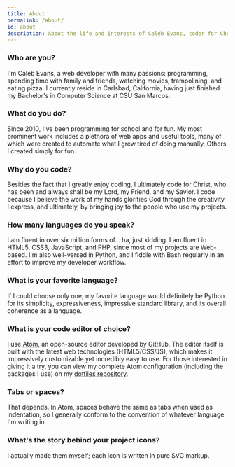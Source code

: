 ```yaml
---
title: About
permalink: /about/
id: about
description: About the life and interests of Caleb Evans, coder for Christ
---
```


### Who are you?

I'm Caleb Evans, a web developer with many passions: programming, spending time
with family and friends, watching movies, trampolining, and eating pizza. I
currently reside in Carlsbad, California, having just finished my Bachelor's in
Computer Science at CSU San Marcos.

### What do you do?

Since 2010, I've been programming for school and for fun. My most prominent work
includes a plethora of web apps and useful tools, many of which were created to
automate what I grew tired of doing manually. Others I created simply for fun.

### Why do you code?

Besides the fact that I greatly enjoy coding, I ultimately code for Christ, who
has been and always shall be my Lord, my Friend, and my Savior. I code because I
believe the work of my hands glorifies God through the creativity I express, and
ultimately, by bringing joy to the people who use my projects.

### How many languages do you speak?

I am fluent in over six million forms of... ha, just kidding. I am fluent in
HTML5, CSS3, JavaScript, and PHP, since most of my projects are Web-based. I'm
also well-versed in Python, and I fiddle with Bash regularly in an effort to
improve my developer workflow.

### What is your favorite language?

If I could choose only one, my favorite language would definitely be Python for
its simplicity, expressiveness, impressive standard library, and its overall
coherence as a language.

### What is your code editor of choice?

I use [Atom][atom], an open-source editor developed by GitHub. The editor itself
is built with the latest web technologies (HTML5/CSS/JS), which makes it
impressively customizable yet incredibly easy to use. For those interested in
giving it a try, you can view my complete Atom configuration (including the
packages I use) on my [dotfiles repository][dotfiles].

[atom]: https://atom.io/
[dotfiles]: https://github.com/caleb531/dotfiles

### Tabs or spaces?

That depends. In Atom, spaces behave the same as tabs when used as indentation,
so I generally conform to the convention of whatever language I'm writing in.

### What's the story behind your project icons?

I actually made them myself; each icon is written in pure SVG markup.
